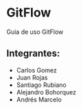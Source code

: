 # GitFlow
Guia de uso  GitFlow

## Integrantes:
- Carlos Gomez
- Juan Rojas
- Santiago Rubiano
- Alejandro Bohorquez 
- Andrés Marcelo
